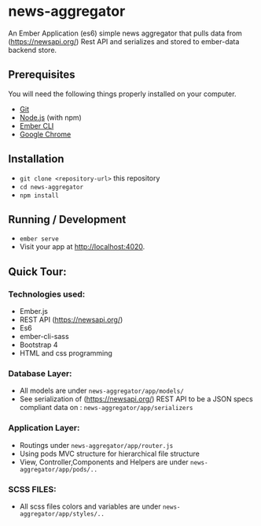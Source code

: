 # news-aggregator

An Ember Application (es6) simple news aggregator that pulls data from (https://newsapi.org/) Rest API and serializes and stored to ember-data backend store.

## Prerequisites

You will need the following things properly installed on your computer.

* [Git](https://git-scm.com/)
* [Node.js](https://nodejs.org/) (with npm)
* [Ember CLI](https://ember-cli.com/)
* [Google Chrome](https://google.com/chrome/)

## Installation

* `git clone <repository-url>` this repository
* `cd news-aggregator`
* `npm install`

## Running / Development

* `ember serve`
* Visit your app at [http://localhost:4020](http://localhost:4020).

## Quick Tour:

### Technologies used:
* Ember.js
* REST API (https://newsapi.org/)
* Es6
* ember-cli-sass
* Bootstrap 4
* HTML and css programming

### Database Layer:
* All models are under `news-aggregator/app/models/`
* See serialization of (https://newsapi.org/) REST API to be a JSON specs compliant data on : `news-aggregator/app/serializers`

### Application Layer:
* Routings under `news-aggregator/app/router.js`
* Using pods MVC structure for hierarchical file structure
* View, Controller,Components and Helpers are under `news-aggregator/app/pods/..`

### SCSS FILES:
* All scss files colors and variables are under `news-aggregator/app/styles/..`
